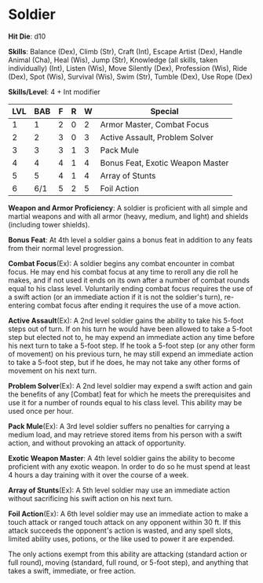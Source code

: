 # Soldier 

**Hit Die**: d10

**Skills**: Balance (Dex), Climb (Str), Craft (Int), Escape Artist (Dex), Handle Animal (Cha), Heal (Wis), Jump (Str), Knowledge (all skills, taken individually) (Int), Listen (Wis), Move Silently (Dex), Profession (Wis), Ride (Dex), Spot (Wis), Survival (Wis), Swim (Str), Tumble (Dex), Use Rope (Dex)

**Skills/Level**: 4 + Int modifier

LVL | BAB | F | R | W | Special 
--- | --- | - | - | - | ------- 
1   | 1   | 2 | 0 | 2 | Armor Master, Combat Focus          
2   | 2   | 3 | 0 | 3 | Active Assault, Problem Solver          
3   | 3   | 3 | 1 | 3 | Pack Mule 
4   | 4   | 4 | 1 | 4 | Bonus Feat, Exotic Weapon Master
5   | 5   | 4 | 1 | 4 | Array of Stunts       
6   | 6/1 | 5 | 2 | 5 | Foil Action

**Weapon and Armor Proficiency**: A soldier is proficient with all simple and martial weapons and with all armor (heavy, medium, and light) and shields (including tower shields).

**Bonus Feat**: At 4th level a soldier gains a bonus feat in addition to any feats from their normal level progression.

**Combat Focus**(Ex): A soldier begins any combat encounter in combat focus. He may end his combat focus at any time to reroll any die roll he makes, and if not used it ends on its own after a number of combat rounds equal to his class level. Voluntarily ending combat focus requires the use of a swift action (or an immediate action if it is not the soldier's turn), re-entering combat focus after ending it requires the use of a move action.

**Active Assault**(Ex): A 2nd level soldier gains the ability to take his 5-foot steps out of turn. If on his turn he would have been allowed to take a 5-foot step but elected not to, he may expend an immediate action any time before his next turn to take a 5-foot step. If he took a 5-foot step (or any other form of movement) on his previous turn, he may still expend an immediate action to take a 5-foot step, but if he does, he may not take any other forms of movement on his next turn.

**Problem Solver**(Ex): A 2nd level soldier may expend a swift action and gain the benefits of any [Combat] feat for which he meets the prerequisites and use it for a number of rounds equal to his class level. This ability may be used once per hour.

**Pack Mule**(Ex): A 3rd level soldier suffers no penalties for carrying a medium load, and may retrieve stored items from his person with a swift action, and without provoking an attack of opportunity. 

**Exotic Weapon Master**: A 4th level soldier gains the ability to become proficient with any exotic weapon. In order to do so he must spend at least 4 hours a day training with it over the course of a week.

**Array of Stunts**(Ex): A 5th level soldier may use an immediate action without sacrificing his swift action on his next turn.

**Foil Action**(Ex): A 6th level soldier may use an immediate action to make a touch attack or ranged touch attack on any opponent within 30 ft. If this attack succeeds the opponent's action is wasted, and any spell slots, limited ability uses, potions, or the like used to power it are expended.

The only actions exempt from this ability are attacking (standard action or full round), moving (standard, full round, or 5-foot step), and anything that takes a swift, immediate, or free action.
